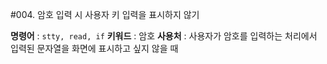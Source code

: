 #004. 암호 입력 시 사용자 키 입력을 표시하지 않기

**명령어** : `stty, read, if`
**키워드** : 암호
**사용처** : 사용자가 암호를 입력하는 처리에서 입력된 문자열을 화면에 표시하고 싶지 않을 때


